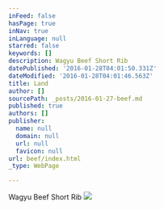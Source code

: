 ```yaml
---
inFeed: false
hasPage: true
inNav: true
inLanguage: null
starred: false
keywords: []
description: Wagyu Beef Short Rib
datePublished: '2016-01-28T04:01:50.331Z'
dateModified: '2016-01-28T04:01:46.563Z'
title: Land
author: []
sourcePath: _posts/2016-01-27-beef.md
published: true
authors: []
publisher:
  name: null
  domain: null
  url: null
  favicon: null
url: beef/index.html
_type: WebPage

---
```

Wagyu Beef Short Rib
![](https://the-grid-user-content.s3-us-west-2.amazonaws.com/87a850ea-a70d-4243-92cd-a8fefe983e4c.JPG)